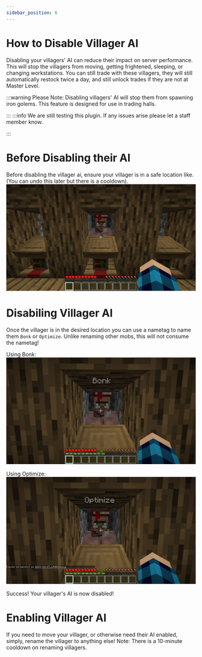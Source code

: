 ```yaml
---
sidebar_position: 6
---
```


# How to Disable Villager AI
Disabling your villagers' AI can reduce their impact on server performance. This will stop the villagers from moving, getting frightened, sleeping, or changing workstations. You can still trade with these villagers, they will still automatically restock twice a day, and still unlock trades if they are not at Master Level. 

:::warning
Please Note: Disabling villagers' AI will stop them from spawning iron golems. This feature is designed for use in trading halls.

:::
:::info
We are still testing this plugin. If any issues arise please let a staff member know.

:::
# Before Disabling their AI
Before disabling the villager ai, ensure your villager is in a safe location like. (You can undo this later but there is a cooldown). 
![villager in hall](./img/villager/villager-in-hall.png)

# Disabiling Villager AI
Once the villager is in the desired location you can use a nametag to name them `Bonk` or `Optimize`. Unlike renaming other mobs, this will not consume the nametag!

Using Bonk:
![villager in hall](./img/villager/Bonk.png)

Using Optimize:
![villager in hall](./img/villager/Optimize.png)

Success! Your villager's AI is now disabled!
# Enabling Villager AI

If you need to move your villager, or otherwise need their AI enabled, simply, rename the villager to anything else! Note: There is a 10-minute cooldown on renaming villagers.
